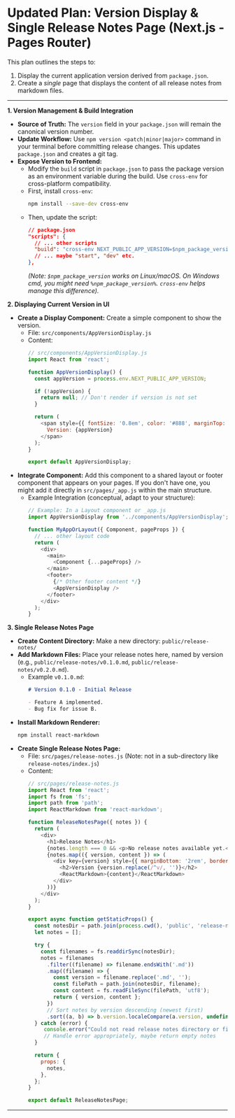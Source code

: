 # Updated Plan: Version Display & Single Release Notes Page (Next.js - Pages Router)

This plan outlines the steps to:
1.  Display the current application version derived from `package.json`.
2.  Create a *single* page that displays the content of all release notes from markdown files.

---

**1. Version Management & Build Integration**

*   **Source of Truth:** The `version` field in your `package.json` will remain the canonical version number.
*   **Update Workflow:** Use `npm version <patch|minor|major>` command in your terminal before committing release changes. This updates `package.json` and creates a git tag.
*   **Expose Version to Frontend:**
    *   Modify the `build` script in `package.json` to pass the package version as an environment variable during the build. Use `cross-env` for cross-platform compatibility.
    *   First, install `cross-env`:
        ```bash
        npm install --save-dev cross-env
        ```
    *   Then, update the script:
        ```json
        // package.json
        "scripts": {
          // ... other scripts
          "build": "cross-env NEXT_PUBLIC_APP_VERSION=$npm_package_version next build",
          // ... maybe "start", "dev" etc.
        },
        ```
        *(Note: `$npm_package_version` works on Linux/macOS. On Windows cmd, you might need `%npm_package_version%`. `cross-env` helps manage this difference).*

**2. Displaying Current Version in UI**

*   **Create a Display Component:** Create a simple component to show the version.
    *   File: `src/components/AppVersionDisplay.js`
    *   Content:
        ```javascript
        // src/components/AppVersionDisplay.js
        import React from 'react';

        function AppVersionDisplay() {
          const appVersion = process.env.NEXT_PUBLIC_APP_VERSION;

          if (!appVersion) {
            return null; // Don't render if version is not set
          }

          return (
            <span style={{ fontSize: '0.8em', color: '#888', marginTop: '1rem' }}>
              Version: {appVersion}
            </span>
          );
        }

        export default AppVersionDisplay;
        ```
*   **Integrate Component:** Add this component to a shared layout or footer component that appears on your pages. If you don't have one, you might add it directly in `src/pages/_app.js` within the main structure.
    *   Example Integration (conceptual, adapt to your structure):
        ```javascript
        // Example: In a Layout component or _app.js
        import AppVersionDisplay from '../components/AppVersionDisplay';

        function MyAppOrLayout({ Component, pageProps }) {
          // ... other layout code
          return (
            <div>
              <main>
                <Component {...pageProps} />
              </main>
              <footer>
                {/* Other footer content */}
                <AppVersionDisplay />
              </footer>
            </div>
          );
        }
        ```

**3. Single Release Notes Page**

*   **Create Content Directory:** Make a new directory: `public/release-notes/`
*   **Add Markdown Files:** Place your release notes here, named by version (e.g., `public/release-notes/v0.1.0.md`, `public/release-notes/v0.2.0.md`).
    *   Example `v0.1.0.md`:
        ```markdown
        # Version 0.1.0 - Initial Release

        - Feature A implemented.
        - Bug fix for issue B.
        ```
*   **Install Markdown Renderer:**
    ```bash
    npm install react-markdown
    ```
*   **Create Single Release Notes Page:**
    *   File: `src/pages/release-notes.js` (Note: not in a sub-directory like `release-notes/index.js`)
    *   Content:
        ```javascript
        // src/pages/release-notes.js
        import React from 'react';
        import fs from 'fs';
        import path from 'path';
        import ReactMarkdown from 'react-markdown';

        function ReleaseNotesPage({ notes }) {
          return (
            <div>
              <h1>Release Notes</h1>
              {notes.length === 0 && <p>No release notes available yet.</p>}
              {notes.map(({ version, content }) => (
                <div key={version} style={{ marginBottom: '2rem', borderBottom: '1px solid #eee', paddingBottom: '1rem' }}>
                  <h2>Version {version.replace(/^v/, '')}</h2>
                  <ReactMarkdown>{content}</ReactMarkdown>
                </div>
              ))}
            </div>
          );
        }

        export async function getStaticProps() {
          const notesDir = path.join(process.cwd(), 'public', 'release-notes');
          let notes = [];

          try {
            const filenames = fs.readdirSync(notesDir);
            notes = filenames
              .filter((filename) => filename.endsWith('.md'))
              .map((filename) => {
                const version = filename.replace('.md', '');
                const filePath = path.join(notesDir, filename);
                const content = fs.readFileSync(filePath, 'utf8');
                return { version, content };
              })
              // Sort notes by version descending (newest first)
              .sort((a, b) => b.version.localeCompare(a.version, undefined, { numeric: true, sensitivity: 'base' }));
          } catch (error) {
             console.error("Could not read release notes directory or files:", error);
             // Handle error appropriately, maybe return empty notes
          }

          return {
            props: {
              notes,
            },
          };
        }

        export default ReleaseNotesPage;
        ```

---
